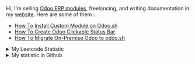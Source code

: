 Hi, I'm selling [Odoo ERP modules](https://apps.odoo.com/apps/browse?repo_maintainer_id=276647), freelancing, and writing documentation in my [website](https://altelasoftware.com). Here are some of them :
<!-- BLOG-POST-LIST:START -->
- [How To Install Custom Module on Odoo.sh](https://www.altelasoftware.com/how-to-install-custom-module-on-odoo-sh/)
- [How To Create Odoo Clickable Status Bar](https://www.altelasoftware.com/how-to-create-odoo-clickable-status-bar/)
- [How To Migrate On-Premise Odoo to odoo.sh](https://www.altelasoftware.com/how-to-migrate-on-premise-odoo-to-odoo-sh/)
<!-- BLOG-POST-LIST:END -->

<details>
    <summary>My Leetcode Statistic</summary>
    <br/>
    <div>
        <img src="https://leetcard.jacoblin.cool/altela?ext=activity" >
    </div>
</details>


<details>
    <summary>My statistic in Github</summary>
    <div>

<br />

[![wakatime](https://wakatime.com/badge/user/38f68e85-6cc9-4ac7-986a-ffee8908ce8b.svg)](https://wakatime.com/@38f68e85-6cc9-4ac7-986a-ffee8908ce8b)

<img height="154" src="https://github-readme-stats.vercel.app/api?username=altela&count_private=true&theme=github_dark&hide_border=true&show_icons=true&include_all_commits=true&hide_rank=false&custom_title=Activity%20On%20GitHub" />
  
<img height="154" src="https://github-readme-stats.vercel.app/api/top-langs/?username=altela&layout=compact&theme=github_dark&&langs_count=10&hide_border=true&custom_title=Repository's%20Composition%20Languages" />
</div>
    
<!--START_SECTION:waka-->

```txt
Python            15 hrs 24 mins  ████████████████████▓░░░░   82.06 %
XML               3 hrs 16 mins   ████▒░░░░░░░░░░░░░░░░░░░░   17.41 %
JavaScript        4 mins          ░░░░░░░░░░░░░░░░░░░░░░░░░   00.37 %
Text              1 min           ░░░░░░░░░░░░░░░░░░░░░░░░░   00.14 %
Gettext Catalog   0 secs          ░░░░░░░░░░░░░░░░░░░░░░░░░   00.01 %
```

<!--END_SECTION:waka-->

</details>
<!-- Waka documentation : https://medium.com/@JakenH/show-off-your-coding-stats-on-your-github-profile-using-wakatime-ce3ceb1063b5 -->

